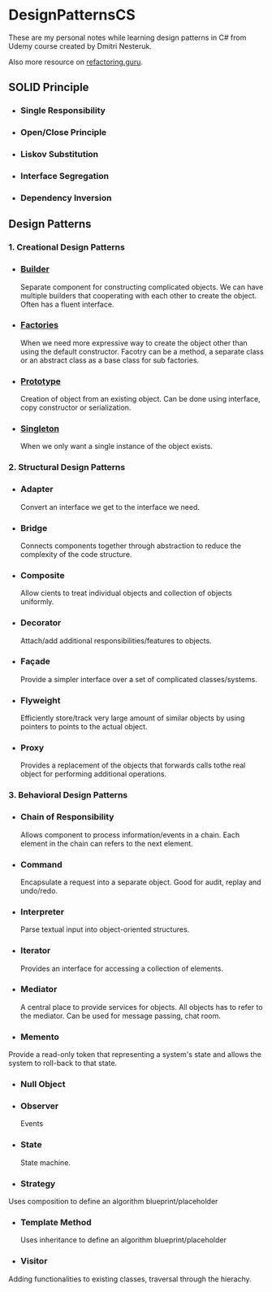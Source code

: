 # DesignPatternsCS

These are my personal notes while learning design patterns in C# from Udemy course created by Dmitri Nesteruk.

Also more resource on [refactoring.guru](https://refactoring.guru/design-patterns).

## SOLID Principle

- ### Single Responsibility

- ### Open/Close Principle

- ### Liskov Substitution

- ### Interface Segregation

- ### Dependency Inversion

## Design Patterns

### 1. Creational Design Patterns

- ### [Builder](https://github.com/Jinming-Zhang/DesignPatternsCS/tree/master/DesignPatterns/Builder)

  Separate component for constructing complicated objects.
  We can have multiple builders that cooperating with each other to create the object.
  Often has a fluent interface.

- ### [Factories](https://github.com/Jinming-Zhang/DesignPatternsCS/tree/master/DesignPatterns/Factories)

  When we need more expressive way to create the object other than using the default constructor.
  Facotry can be a method, a separate class or an abstract class as a base class for sub factories.

- ### [Prototype](https://github.com/Jinming-Zhang/DesignPatternsCS/tree/master/DesignPatterns/Prototype)

  Creation of object from an existing object.
  Can be done using interface, copy constructor or serialization.

- ### [Singleton](https://github.com/Jinming-Zhang/DesignPatternsCS/tree/master/DesignPatterns/Singleton)

  When we only want a single instance of the object exists.

### 2. Structural Design Patterns

- ### Adapter

  Convert an interface we get to the interface we need.

- ### Bridge

  Connects components together through abstraction to reduce the complexity of the code structure.

- ### Composite

  Allow cients to treat individual objects and collection of objects uniformly.

- ### Decorator

  Attach/add additional responsibilities/features to objects.

- ### Façade

  Provide a simpler interface over a set of complicated classes/systems.

- ### Flyweight

  Efficiently store/track very large amount of similar objects by using pointers to points to the actual object.

- ### Proxy

  Provides a replacement of the objects that forwards calls tothe real object for performing additional operations.

### 3. Behavioral Design Patterns

- ### Chain of Responsibility

  Allows component to process information/events in a chain.
  Each element in the chain can refers to the next element.

- ### Command

  Encapsulate a request into a separate object.
  Good for audit, replay and undo/redo.

- ### Interpreter

  Parse textual input into object-oriented structures.

- ### Iterator

  Provides an interface for accessing a collection of elements.

- ### Mediator

  A central place to provide services for objects.
  All objects has to refer to the mediator.
  Can be used for message passing, chat room.

- ### Memento

Provide a read-only token that representing a system's state and allows the system to roll-back to that state.

- ### Null Object

- ### Observer

  Events

- ### State

  State machine.

- ### Strategy

Uses composition to define an algorithm blueprint/placeholder

- ### Template Method

  Uses inheritance to define an algorithm blueprint/placeholder

- ### Visitor

Adding functionalities to existing classes, traversal through the hierachy.
